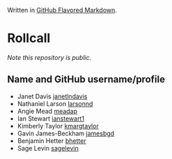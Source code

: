 Written in [GitHub Flavored Markdown](https://help.github.com/articles/github-flavored-markdown).

Rollcall
========

_Note this repository is public._

Name and GitHub username/profile
--------------------------------
* Janet Davis [janetlndavis](https://github.com/janetlndavis)
* Nathaniel Larson [larsonnd](https://github.com/larsonnd)
* Angie Mead [meadap](https://github.com/meadap)
* Ian Stewart [ianstewart1](https://github.com/ianstewart1)
* Kimberly Taylor [kmargtaylor](https://github/kmargtaylor)
* Gavin James-Beckham [jamesbgd](https://github.com/jamesbgd)
* Benjamin Hetter [bhetter](https://github.com/bhetter)
* Sage Levin [sagelevin](https://github.com/sagelevin)

